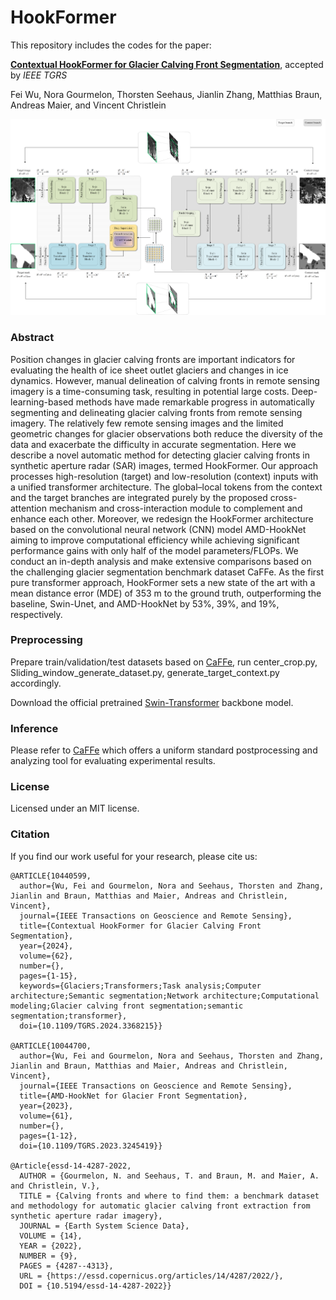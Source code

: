 # HookFormer
This repository includes the codes for the paper:
 
[**Contextual HookFormer for Glacier Calving Front Segmentation**](https://ieeexplore.ieee.org/document/10440599), accepted by *IEEE TGRS*

Fei Wu, Nora Gourmelon, Thorsten Seehaus, Jianlin Zhang, Matthias Braun, Andreas Maier, and Vincent Christlein

![](fig.png)

### Abstract
Position changes in glacier calving fronts are important indicators for evaluating the health of ice sheet outlet glaciers and changes in ice dynamics. However, manual delineation of calving fronts in remote sensing imagery is a time-consuming task, resulting in potential large costs. Deep-learning-based methods have made remarkable progress in automatically segmenting and delineating glacier calving fronts from remote sensing imagery. The relatively few remote sensing images and the limited geometric changes for glacier observations both reduce the diversity of the data and exacerbate the difficulty in accurate segmentation. Here we describe a novel automatic method for detecting glacier calving fronts in synthetic aperture radar (SAR) images, termed HookFormer. Our approach processes high-resolution (target) and low-resolution (context) inputs with a unified transformer architecture. The global–local tokens from the context and the target branches are integrated purely by the proposed cross-attention mechanism and cross-interaction module to complement and enhance each other. Moreover, we redesign the HookFormer architecture based on the convolutional neural network (CNN) model AMD-HookNet aiming to improve computational efficiency while achieving significant performance gains with only half of the model parameters/FLOPs. We conduct an in-depth analysis and make extensive comparisons based on the challenging glacier segmentation benchmark dataset CaFFe. As the first pure transformer approach, HookFormer sets a new state of the art with a mean distance error (MDE) of 353 m to the ground truth, outperforming the baseline, Swin-Unet, and AMD-HookNet by 53%, 39%, and 19%, respectively.

### Preprocessing
Prepare train/validation/test datasets based on [CaFFe](https://github.com/Nora-Go/Calving_Fronts_and_Where_to_Find_Them), run center_crop.py, Sliding_window_generate_dataset.py, generate_target_context.py accordingly.

Download the official pretrained [Swin-Transformer](https://github.com/microsoft/Swin-Transformer) backbone model.

### Inference
Please refer to [CaFFe](https://github.com/Nora-Go/Calving_Fronts_and_Where_to_Find_Them) which offers a uniform standard postprocessing and analyzing tool for evaluating experimental results.

### License
Licensed under an MIT license.

### Citation
If you find our work useful for your research, please cite us:
```
@ARTICLE{10440599,
  author={Wu, Fei and Gourmelon, Nora and Seehaus, Thorsten and Zhang, Jianlin and Braun, Matthias and Maier, Andreas and Christlein, Vincent},
  journal={IEEE Transactions on Geoscience and Remote Sensing}, 
  title={Contextual HookFormer for Glacier Calving Front Segmentation}, 
  year={2024},
  volume={62},
  number={},
  pages={1-15},
  keywords={Glaciers;Transformers;Task analysis;Computer architecture;Semantic segmentation;Network architecture;Computational modeling;Glacier calving front segmentation;semantic segmentation;transformer},
  doi={10.1109/TGRS.2024.3368215}}

@ARTICLE{10044700,
  author={Wu, Fei and Gourmelon, Nora and Seehaus, Thorsten and Zhang, Jianlin and Braun, Matthias and Maier, Andreas and Christlein, Vincent},
  journal={IEEE Transactions on Geoscience and Remote Sensing}, 
  title={AMD-HookNet for Glacier Front Segmentation}, 
  year={2023},
  volume={61},
  number={},
  pages={1-12},
  doi={10.1109/TGRS.2023.3245419}}

@Article{essd-14-4287-2022,
  AUTHOR = {Gourmelon, N. and Seehaus, T. and Braun, M. and Maier, A. and Christlein, V.},
  TITLE = {Calving fronts and where to find them: a benchmark dataset and methodology for automatic glacier calving front extraction from synthetic aperture radar imagery},
  JOURNAL = {Earth System Science Data},
  VOLUME = {14},
  YEAR = {2022},
  NUMBER = {9},
  PAGES = {4287--4313},
  URL = {https://essd.copernicus.org/articles/14/4287/2022/},
  DOI = {10.5194/essd-14-4287-2022}}
```


